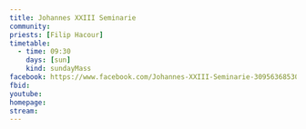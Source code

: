 ```yaml
---
title: Johannes XXIII Seminarie
community:
priests: [Filip Hacour]
timetable:
  - time: 09:30
    days: [sun]
    kind: sundayMass
facebook: https://www.facebook.com/Johannes-XXIII-Seminarie-309563685301/
fbid:
youtube: 
homepage: 
stream:
---
```

